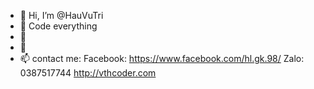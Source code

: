 - 👋 Hi, I’m @HauVuTri
- 👀 Code everything
- 🌱 
- 💞️
- 📫 contact me:
  Facebook: https://www.facebook.com/hl.gk.98/
  Zalo: 0387517744
  http://vthcoder.com
